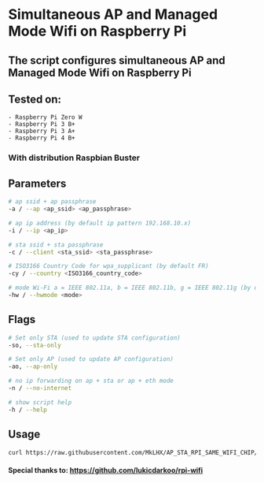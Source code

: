 # Simultaneous AP and Managed Mode Wifi on Raspberry Pi

## The script configures simultaneous AP and Managed Mode Wifi on Raspberry Pi

## Tested on:
    - Raspberry Pi Zero W 
    - Raspberry Pi 3 B+
    - Raspberry Pi 3 A+
    - Raspberry Pi 4 B+

### With distribution Raspbian Buster

## Parameters
```bash
# ap ssid + ap passphrase
-a / --ap <ap_ssid> <ap_passphrase>

# ap ip address (by default ip pattern 192.168.10.x)
-i / --ip <ap_ip>

# sta ssid + sta passphrase
-c / --client <sta_ssid> <sta_passphrase>

# ISO3166 Country Code for wpa_supplicant (by default FR)
-cy / --country <ISO3166_country_code>

# mode Wi-Fi a = IEEE 802.11a, b = IEEE 802.11b, g = IEEE 802.11g (by default g)
-hw / --hwmode <mode>

```

## Flags
```bash
# Set only STA (used to update STA configuration)
-so, --sta-only

# Set only AP (used to update AP configuration)
-ao, --ap-only

# no ip forwarding on ap + sta or ap + eth mode
-n / --no-internet

# show script help
-h / --help

```

## Usage
```bash
curl https://raw.githubusercontent.com/MkLHX/AP_STA_RPI_SAME_WIFI_CHIP/master/ap_sta_config | bash -s -- --ap ap_ssid ap_passphrases --client client_ssid client_passphrase --country FR

```

#### Special thanks to: https://github.com/lukicdarkoo/rpi-wifi
